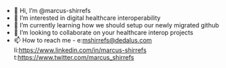 - 👋 Hi, I’m @marcus-shirrefs
- 👀 I’m interested in digital healthcare interoperability
- 🌱 I’m currently learning how we should setup our newly migrated github
- 💞️ I’m looking to collaborate on your healthcare interop projects
- 📫 How to reach me - 
        e:mshirrefs@dedalus.com  
        li:https://www.linkedin.com/in/marcus-shirrefs  
        t:https://www.twitter.com/marcus_shirrefs

<!---
marcus-shirrefs/marcus-shirrefs is a ✨ special ✨ repository because its `README.md` (this file) appears on your GitHub profile.
You can click the Preview link to take a look at your changes.
--->
